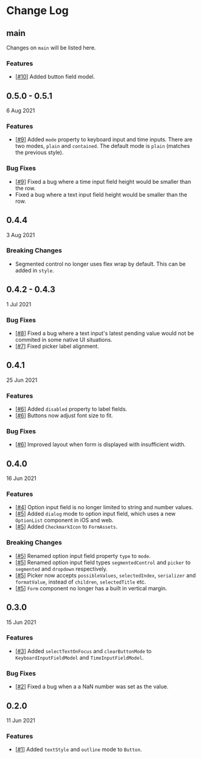 # Change Log

## main

Changes on `main` will be listed here.

### Features

-   [[#10](https://github.com/diatche/react-native-form-model/pull/10)] Added button field model.

## 0.5.0 - 0.5.1

6 Aug 2021

### Features

-   [[#9](https://github.com/diatche/react-native-form-model/pull/9)] Added `mode` property to keyboard input and time inputs. There are two modes, `plain` and `contained`. The default mode is `plain` (matches the previous style).

### Bug Fixes

-   [[#9](https://github.com/diatche/react-native-form-model/pull/9)] Fixed a bug where a time input field height would be smaller than the row.
-   Fixed a bug where a text input field height would be smaller than the row.

## 0.4.4

3 Aug 2021

### Breaking Changes

-   Segmented control no longer uses flex wrap by default. This can be added in `style`.

## 0.4.2 - 0.4.3

1 Jul 2021

### Bug Fixes

-   [[#8](https://github.com/diatche/react-native-form-model/pull/8)] Fixed a bug where a text input's latest pending value would not be commited in some native UI situations.
-   [[#7](https://github.com/diatche/react-native-form-model/pull/7)] Fixed picker label alignment.

## 0.4.1

25 Jun 2021

### Features

-   [[#6](https://github.com/diatche/react-native-form-model/pull/6)] Added `disabled` property to label fields.
-   [[#6](https://github.com/diatche/react-native-form-model/pull/6)] Buttons now adjust font size to fit.

### Bug Fixes

-   [[#6](https://github.com/diatche/react-native-form-model/pull/6)] Improved layout when form is displayed with insufficient width.

## 0.4.0

16 Jun 2021

### Features

-   [[#4](https://github.com/diatche/react-native-form-model/pull/4)] Option input field is no longer limited to string and number values.
-   [[#5](https://github.com/diatche/react-native-form-model/pull/5)] Added `dialog` mode to option input field, which uses a new `OptionList` component in iOS and web.
-   [[#5](https://github.com/diatche/react-native-form-model/pull/5)] Added `CheckmarkIcon` to `FormAssets`.

### Breaking Changes

-   [[#5](https://github.com/diatche/react-native-form-model/pull/5)] Renamed option input field property `type` to `mode`.
-   [[#5](https://github.com/diatche/react-native-form-model/pull/5)] Renamed option input field types `segmentedControl` and `picker` to `segmented` and `dropdown` respectively.
-   [[#5](https://github.com/diatche/react-native-form-model/pull/5)] Picker now accepts `possibleValues`, `selectedIndex`, `serializer` and `formatValue`, instead of `children`, `selectedTitle` etc.
-   [[#5](https://github.com/diatche/react-native-form-model/pull/5)] `Form` component no longer has a built in vertical margin.

## 0.3.0

15 Jun 2021

### Features

-   [[#3](https://github.com/diatche/react-native-form-model/pull/3)] Added `selectTextOnFocus` and `clearButtonMode` to `KeyboardInputFieldModel` and `TimeInputFieldModel`.

### Bug Fixes

-   [[#2](https://github.com/diatche/react-native-form-model/pull/2)] Fixed a bug when a a NaN number was set as the value.

## 0.2.0

11 Jun 2021

### Features

-   [[#1](https://github.com/diatche/react-native-form-model/pull/1)] Added `textStyle` and `outline` mode to `Button`.
